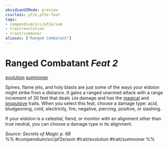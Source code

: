 ```yaml
---
obsidianUIMode: preview
cssclass: pf2e,pf2e-feat
tags:
- compendium/src/pf2e/som
- trait/evolution
- trait/summoner
aliases: ["Ranged Combatant"]
---
```

# Ranged Combatant  *Feat 2*  
[evolution](../../Rules/traits/evolution-som.md)  [summoner](../../Rules/traits/summoner-som.md)  


Spines, flame jets, and holy blasts are just some of the ways your eidolon might strike from a distance. It gains a ranged unarmed attack with a range increment of 30 feet that deals `1d4` damage and has the [magical](../../Rules/traits/magical.md) and [propulsive](../../Rules/traits/propulsive.md) traits. When you select this feat, choose a damage type: acid, bludgeoning, cold, electricity, fire, negative, piercing, positive, or slashing.

If your eidolon is a celestial, fiend, or monitor with an alignment other than true neutral, you can choose a damage type in its alignment.

*Source: Secrets of Magic p. 68*  
%% #compendium/src/pf2e/som #trait/evolution #trait/summoner %%